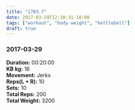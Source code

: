 ```yaml
---
title: "1703.7"
date: 2017-03-29T12:38:31-10:00
tags: ["workout", "body weight", "kettlebell"]
draft: true
---
```


### 2017-03-29

**Duration:** 00:20:00  
**KB kg:** 16  
**Movement:** Jerks  
**Reps(L + R):** 10  
**Sets:** 10  
**Total Reps:** 200  
**Total Weight:** 3200